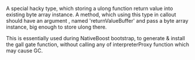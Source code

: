 A special hacky type, 
which storing a ulong function return value into existing byte array instance.
A method, which using this type in callout should have an argument , named 'returnValueBuffer'
and pass a byte array instance, big enough to store ulong there.

This is essentially used during NativeBoost bootstrap, to generate & install the
gall gate function, without calling any of interpreterProxy function which may cause GC.